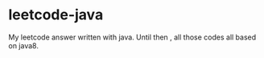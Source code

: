 # leetcode-java
My leetcode answer written with java.
Until then , all those codes all based on java8.
